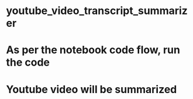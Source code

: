 # youtube_video_transcript_summarizer
# As per the notebook code flow, run the code
# Youtube video will be summarized

